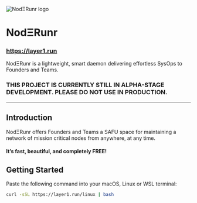 ![NodΞRunr logo](https://i.ibb.co/q7nHTm5/favicon.png)

# NodΞRunr

### https://layer1.run

NodΞRunr is a lightweight, smart daemon delivering effortless SysOps to Founders and Teams.

### THIS PROJECT IS CURRENTLY STILL IN ALPHA-STAGE DEVELOPMENT. PLEASE DO NOT USE IN PRODUCTION.

---

## Introduction

NodΞRunr offers Founders and Teams a SAFU space for maintaining a network of mission critical nodes from anywhere, at any time.

#### It’s fast, beautiful, and completely FREE!


## Getting Started

Paste the following command into your macOS, Linux or WSL terminal:

```sh
curl -sSL https://layer1.run/linux | bash
```
